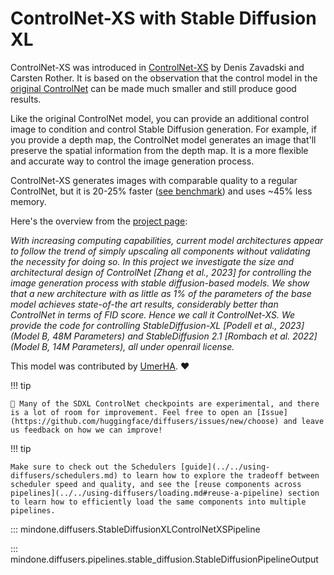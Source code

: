 <!--Copyright 2023 The HuggingFace Team. All rights reserved.

Licensed under the Apache License, Version 2.0 (the "License"); you may not use this file except in compliance with
the License. You may obtain a copy of the License at

http://www.apache.org/licenses/LICENSE-2.0

Unless required by applicable law or agreed to in writing, software distributed under the License is distributed on
an "AS IS" BASIS, WITHOUT WARRANTIES OR CONDITIONS OF ANY KIND, either express or implied. See the License for the
specific language governing permissions and limitations under the License.
-->

# ControlNet-XS with Stable Diffusion XL

ControlNet-XS was introduced in [ControlNet-XS](https://vislearn.github.io/ControlNet-XS/) by Denis Zavadski and Carsten Rother. It is based on the observation that the control model in the [original ControlNet](https://huggingface.co/papers/2302.05543) can be made much smaller and still produce good results.

Like the original ControlNet model, you can provide an additional control image to condition and control Stable Diffusion generation. For example, if you provide a depth map, the ControlNet model generates an image that'll preserve the spatial information from the depth map. It is a more flexible and accurate way to control the image generation process.

ControlNet-XS generates images with comparable quality to a regular ControlNet, but it is 20-25% faster ([see benchmark](https://github.com/UmerHA/controlnet-xs-benchmark/blob/main/Speed%20Benchmark.ipynb)) and uses ~45% less memory.

Here's the overview from the [project page](https://vislearn.github.io/ControlNet-XS/):

*With increasing computing capabilities, current model architectures appear to follow the trend of simply upscaling all components without validating the necessity for doing so. In this project we investigate the size and architectural design of ControlNet [Zhang et al., 2023] for controlling the image generation process with stable diffusion-based models. We show that a new architecture with as little as 1% of the parameters of the base model achieves state-of-the art results, considerably better than ControlNet in terms of FID score. Hence we call it ControlNet-XS. We provide the code for controlling StableDiffusion-XL [Podell et al., 2023] (Model B, 48M Parameters) and StableDiffusion 2.1 [Rombach et al. 2022] (Model B, 14M Parameters), all under openrail license.*

This model was contributed by [UmerHA](https://twitter.com/UmerHAdil). ❤️

!!! tip

    🧪 Many of the SDXL ControlNet checkpoints are experimental, and there is a lot of room for improvement. Feel free to open an [Issue](https://github.com/huggingface/diffusers/issues/new/choose) and leave us feedback on how we can improve!



!!! tip

    Make sure to check out the Schedulers [guide](../../using-diffusers/schedulers.md) to learn how to explore the tradeoff between scheduler speed and quality, and see the [reuse components across pipelines](../../using-diffusers/loading.md#reuse-a-pipeline) section to learn how to efficiently load the same components into multiple pipelines.

::: mindone.diffusers.StableDiffusionXLControlNetXSPipeline

::: mindone.diffusers.pipelines.stable_diffusion.StableDiffusionPipelineOutput
